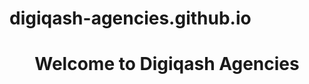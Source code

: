 # digiqash-agencies.github.io
<DOCTYPE html>
<html>
<head>
  <title>Digiqash Agencies</title>
  <style>
    /* Style the popup box */
    .popup {
      display: none;
      position: fixed;
      top: 50%;
      left: 50%;
      transform: translate(-50%, -50%);
      background: white;
      padding: 30px;
      border-radius: 15px;
      box-shadow: 0 0 25px rgba(0, 0, 0, 0.3);
      text-align: center;
      z-index: 1000;
      width: 300px;
      font-family: Arial, sans-serif;
      animation: fadeIn 0.6s;
    }

    /* Dark background behind popup */
    .overlay {
      display: none;
      position: fixed;
      top: 0;
      left: 0;
      width: 100%;
      height: 100%;
      background: rgba(0, 0, 0, 0.5);
      z-index: 999;
    }

    /* Button inside popup */
    .popup button {
      margin-top: 15px;
      padding: 10px 20px;
      background: #007bff;
      border: none;
      color: white;
      border-radius: 5px;
      cursor: pointer;
    }

    @keyframes fadeIn {
      from { opacity: 0; transform: translate(-50%, -60%); }
      to { opacity: 1; transform: translate(-50%, -50%); }
    }
  </style>
</head>
<body>
  <h1 style="text-align:center;">Welcome to Digiqash Agencies</h1>

  <!-- Overlay and popup box -->
  <div class="overlay" id="overlay"></div>
  <div class="popup" id="popup">
    <h2>Welcome to Digiqash Agencies</h2>
    <p>We’re glad to have you here!</p>
    <button onclick="closePopup()">OK</button>
  </div>

  <script>
    // Show popup automatically after 1 second
    window.onload = function() {
      setTimeout(openPopup, 1000);
    }

    function openPopup() {
      document.getElementById("popup").style.display = "block";
      document.getElementById("overlay").style.display = "block";
    }

    function closePopup() {
      document.getElementById("popup").style.display = "none";
      document.getElementById("overlay").style.display = "none";
    }
  </script>
</body>
</html>
